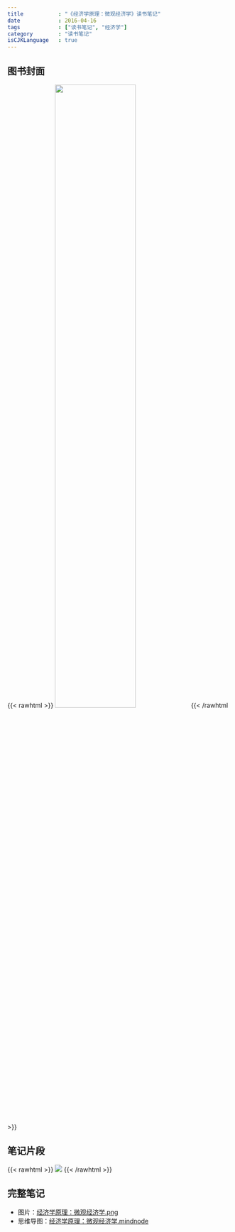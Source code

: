 ```yaml
---
title           : "《经济学原理：微观经济学》读书笔记"
date            : 2016-04-16
tags            : ["读书笔记", "经济学"]
category        : "读书笔记"
isCJKLanguage   : true
---
```


## 图书封面

{{< rawhtml >}}
<img src="/images/2016-04-16/经济学原理：微观经济学-Cover.jpg" width="60%"/>
{{< /rawhtml >}}

## 笔记片段

{{< rawhtml >}}
<img src="/images/2016-04-16/经济学原理：微观经济学.jpg"/>
{{< /rawhtml >}}

## 完整笔记

* 图片：[经济学原理：微观经济学.png](/attachments/2016-04-16/%e7%bb%8f%e6%b5%8e%e5%ad%a6%e5%8e%9f%e7%90%86%ef%bc%9a%e5%be%ae%e8%a7%82%e7%bb%8f%e6%b5%8e%e5%ad%a6.png.zip)
* 思维导图：[经济学原理：微观经济学.mindnode](/attachments/2016-04-16/%e7%bb%8f%e6%b5%8e%e5%ad%a6%e5%8e%9f%e7%90%86%ef%bc%9a%e5%be%ae%e8%a7%82%e7%bb%8f%e6%b5%8e%e5%ad%a6.mindnode.zip)
